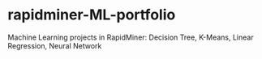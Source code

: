 # rapidminer-ML-portfolio
Machine Learning projects in RapidMiner: Decision Tree, K-Means, Linear Regression, Neural Network
